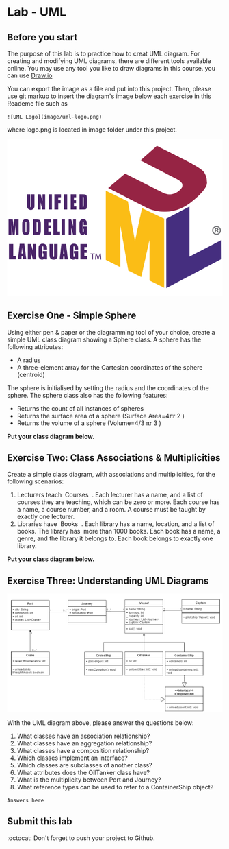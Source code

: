Lab - UML
==========

Before you start
----------
The purpose of this lab is to practice how to creat UML diagram.
For creating and modifying UML diagrams, there are different tools available online. You may use any tool you like to draw diagrams in this course. you can use [Draw.io](https://www.draw.io/​)

You can export the image as a file and put into this project. Then, please use git markup to insert the diagram's image below each exercise in this Reademe file such as 

```
![UML Logo](image/uml-logo.png)
```
 where logo.png is located in image folder under this project.

![UML Logo](image/uml-logo.png)


Exercise One - Simple Sphere
--------------------
Using either pen & paper or the diagramming tool of your choice, create a simple UML class
diagram showing a Sphere class. A sphere has the following attributes:
- A radius
- A three-element array for the Cartesian coordinates of the sphere (centroid)

The sphere is initialised by setting the radius and the coordinates of the sphere. The sphere class also has the following features:

- Returns the count of all instances of spheres
- Returns the surface area of a sphere (Surface Area=4πr​ 2​ )
- Returns the volume of a sphere (Volume=4/3 πr​ 3​ )

**Put your class diagram below.**


Exercise Two: Class Associations & Multiplicities
-----------------------------
Create a simple class diagram, with associations and multiplicities, for the following
scenarios:
1. Lecturers teach ​ Courses ​ . Each lecturer has a name, and a list of courses they are
teaching, which can be zero or more. Each course has a name, a course number,
and a room. A course must be taught by exactly one lecturer.
2. Libraries have ​ Books ​ . Each library has a name, location, and a list of books. The
library has ​ more than 1000 books. Each book has a name, a genre, and the library it
belongs to. Each book belongs to exactly one library.

**Put your class diagram below.**

Exercise Three: Understanding UML Diagrams
------------------------------
![Exercise3](image/exercise3.png)


With the UML diagram above, please answer the questions below:
1. What classes have an association relationship?
2. What classes have an aggregation relationship?
3. What classes have a composition relationship?
4. Which classes implement an interface?
5. Which classes are subclasses of another class?
6. What attributes does the OilTanker class have?
7. What is the multiplicity between Port and Journey?
8. What reference types can be used to refer to a ContainerShip object?


```
Answers here
```

Submit this lab
------------------
:octocat: Don't forget to push your project to Github. 

